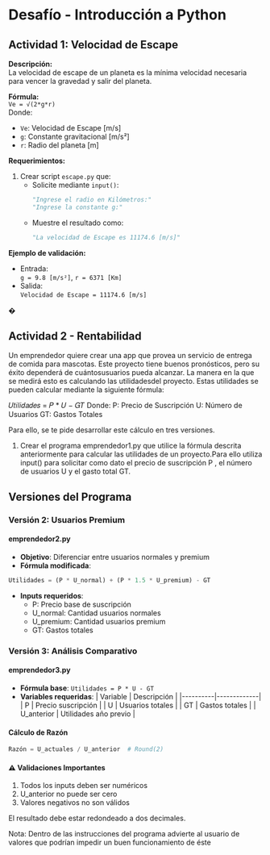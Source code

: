 
# Desafío - Introducción a Python

## Actividad 1: Velocidad de Escape

**Descripción:**  
La velocidad de escape de un planeta es la mínima velocidad necesaria para vencer la gravedad y salir del planeta.

**Fórmula:**  
`Ve = √(2*g*r)`  
Donde:  
- `Ve`: Velocidad de Escape [m/s]  
- `g`: Constante gravitacional [m/s²]  
- `r`: Radio del planeta [m]  

**Requerimientos:**  
1. Crear script `escape.py` que:  
   - Solicite mediante `input()`:  
     ```python
     "Ingrese el radio en Kilómetros:"
     "Ingrese la constante g:"
     ```  
   - Muestre el resultado como:  
     ```python
     "La velocidad de Escape es 11174.6 [m/s]"
     ```  

**Ejemplo de validación:**  
- Entrada:  
  `g = 9.8 [m/s²]`, `r = 6371 [Km]`  
- Salida:  
  `Velocidad de Escape = 11174.6 [m/s]`  

�
## Actividad 2 - Rentabilidad

Un emprendedor quiere crear una app que provea un servicio de entrega de comida para mascotas. Este proyecto tiene buenos pronósticos, pero su éxito dependerá de cuántosusuarios pueda alcanzar. La manera en la que se medirá esto es calculando las utilidadesdel proyecto. Estas utilidades se pueden calcular mediante la siguiente fórmula:

𝑈𝑡𝑖𝑙𝑖𝑑𝑎𝑑𝑒𝑠 = 𝑃 * 𝑈 − 𝐺𝑇 Donde: P: Precio de Suscripción U: Número de Usuarios GT: Gastos Totales

Para ello, se te pide desarrollar este cálculo en tres versiones.

1. Crear el programa emprendedor1.py que utilice la fórmula descrita anteriormente para calcular las utilidades de un proyecto.Para ello utiliza input() para solicitar como dato el precio de suscripción P , el número de usuarios U y el gasto total GT.

## Versiones del Programa

### Versión 2: Usuarios Premium
#### emprendedor2.py
- **Objetivo**: Diferenciar entre usuarios normales y premium
- **Fórmula modificada**:
```python
Utilidades = (P * U_normal) + (P * 1.5 * U_premium) - GT
```
- **Inputs requeridos**:
  - P: Precio base de suscripción
  - U_normal: Cantidad usuarios normales
  - U_premium: Cantidad usuarios premium
  - GT: Gastos totales

### Versión 3: Análisis Comparativo
#### emprendedor3.py
- **Fórmula base**: `Utilidades = P * U - GT`
- **Variables requeridas**:
  | Variable | Descripción |
  |----------|-------------|
  | P | Precio suscripción |
  | U | Usuarios totales |
  | GT | Gastos totales |
  | U_anterior | Utilidades año previo |

#### Cálculo de Razón
```python
Razón = U_actuales / U_anterior  # Round(2)
```

#### ⚠️ Validaciones Importantes
1. Todos los inputs deben ser numéricos
2. U_anterior no puede ser cero
3. Valores negativos no son válidos

El resultado debe estar redondeado a dos decimales.

Nota: Dentro de las instrucciones del programa advierte al usuario de valores que podrían impedir un buen funcionamiento de éste
